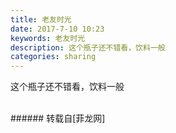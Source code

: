 ```yaml
---
title: 老友时光
date: 2017-7-10 10:23
keywords: 老友时光
description: 这个瓶子还不错看，饮料一般 
categories: sharing
---
```

<td class="t_f" id="postmessage_786744">

这个瓶子还不错看，饮料一般 <br/>
<img alt="" border="0" class="zoom" data-cf-modified-2eeade3b7043745e5624c9e5-="" file="http://www.flw.ph/data/appbyme/upload/image/201707/10/tUWW9PwFin0f.jpg" id="aimg_Y9rfJ" lazyloadthumb="1" onclick="" onmouseover="" src="http://www.flw.ph/data/appbyme/upload/image/201707/10/tUWW9PwFin0f.jpg"/><br/>
<br/>
</td>
###### 转载自[菲龙网]
